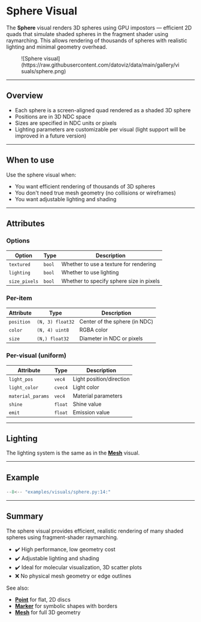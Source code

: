 # Sphere Visual

The **Sphere** visual renders 3D spheres using GPU impostors — efficient 2D quads that simulate shaded spheres in the fragment shader using raymarching. This allows rendering of thousands of spheres with realistic lighting and minimal geometry overhead.

<figure markdown="span">
![Sphere visual](https://raw.githubusercontent.com/datoviz/data/main/gallery/visuals/sphere.png)
</figure>

---

## Overview

- Each sphere is a screen-aligned quad rendered as a shaded 3D sphere
- Positions are in 3D NDC space
- Sizes are specified in NDC units or pixels
- Lighting parameters are customizable per visual (light support will be improved in a future version)

---

## When to use

Use the sphere visual when:

- You want efficient rendering of thousands of 3D spheres
- You don't need true mesh geometry (no collisions or wireframes)
- You want adjustable lighting and shading

---

## Attributes

### Options

| Option        | Type     | Description                                        |
|---------------|----------|----------------------------------------------------|
| `textured`    | `bool`   | Whether to use a texture for rendering             |
| `lighting`    | `bool`   | Whether to use lighting                            |
| `size_pixels` | `bool`   | Whether to specify sphere size in pixels           |

### Per-item

| Attribute  | Type             | Description                              |
|------------|------------------|------------------------------------------|
| `position` | `(N, 3) float32` | Center of the sphere (in NDC)            |
| `color`    | `(N, 4) uint8`   | RGBA color                               |
| `size`     | `(N,) float32`   | Diameter in NDC or pixels                |

### Per-visual (uniform)

| Attribute      | Type     | Description                                    |
| -------------- | -------- | ---------------------------------------------- |
| `light_pos`    | `vec4`   | Light position/direction                       |
| `light_color`  | `cvec4`  | Light color                                    |
| `material_params` | `vec4`| Material parameters                            |
| `shine`        | `float`  | Shine value                                    |
| `emit`         | `float`  | Emission value                                 |

---

## Lighting

The lighting system is the same as in the [**Mesh**](mesh.md) visual.

---

## Example

```python
--8<-- "examples/visuals/sphere.py:14:"
```

---

## Summary

The sphere visual provides efficient, realistic rendering of many shaded spheres using fragment-shader raymarching.

* ✔️ High performance, low geometry cost
* ✔️ Adjustable lighting and shading
* ✔️ Ideal for molecular visualization, 3D scatter plots
* ❌ No physical mesh geometry or edge outlines

See also:

* [**Point**](point.md) for flat, 2D discs
* [**Marker**](marker.md) for symbolic shapes with borders
* [**Mesh**](mesh.md) for full 3D geometry
